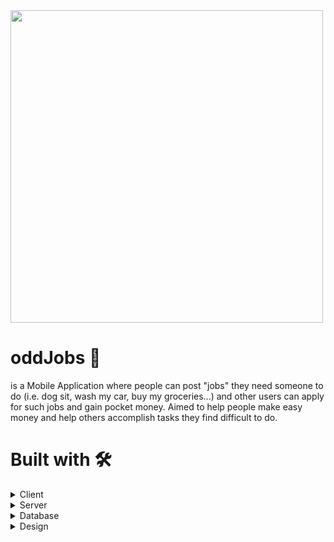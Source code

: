 <img src="https://user-images.githubusercontent.com/102797454/206843035-9cfd731f-f10a-4855-af20-5e7743e7011b.png" width="500" height="500">

# oddJobs :cowboy_hat_face: 
is a Mobile Application where people can post "jobs" they need someone to do (i.e. dog sit, wash my car, buy my groceries...) and other users can apply for such jobs and gain pocket money. Aimed to help people make easy money and help others accomplish tasks they find difficult to do. 
 
 # Built with :hammer_and_wrench:
 <details>
  <summary>Client</summary>
 ![Ionic](https://img.shields.io/badge/Ionic-%233880FF.svg?style=for-the-badge&logo=Ionic&logoColor=white)
 ![HTML5](https://img.shields.io/badge/html5-%23E34F26.svg?style=for-the-badge&logo=html5&logoColor=white)
 ![CSS3](https://img.shields.io/badge/css3-%231572B6.svg?style=for-the-badge&logo=css3&logoColor=white)
 ![TypeScript](https://img.shields.io/badge/typescript-%23007ACC.svg?style=for-the-badge&logo=typescript&logoColor=white)
</details>

<details>
  <summary>Server</summary>
 ![PHP](https://img.shields.io/badge/php-%23777BB4.svg?style=for-the-badge&logo=php&logoColor=white)
</details>

<details>
<summary>Database</summary>
 <ul>
 <li><a href="https://www.mysql.com/">MySQL</a></li>
 </ul>
</details>

<details>
<summary>Design</summary>
 ![Figma](https://img.shields.io/badge/figma-%23F24E1E.svg?style=for-the-badge&logo=figma&logoColor=white)
</details>
